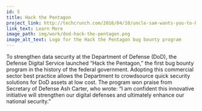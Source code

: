 ```yaml
---
id: 5
title: Hack the Pentagon
project_link: http://techcrunch.com/2016/04/10/uncle-sam-wants-you-to-hack-the-pentagon/
link_text: Learn More
image_path: img/work/dod-hack-the-pentagon.png
image_alt_text: Logo for the Hack the Pentagon bug bounty program
---
```


To strengthen data security at the Department of Defense (DoD), the Defense Digital Service launched &#8220;Hack the Pentagon,&#8221; the first bug bounty program in the history of the federal government. Adopting this commercial sector best practice allows the Department to crowdsource quick security solutions for DoD assets at low cost. The program won praise from Secretary of Defense Ash Carter, who wrote: &#8220;I am confident this innovative initiative will strengthen our digital defenses and ultimately enhance our national security.&#8221;